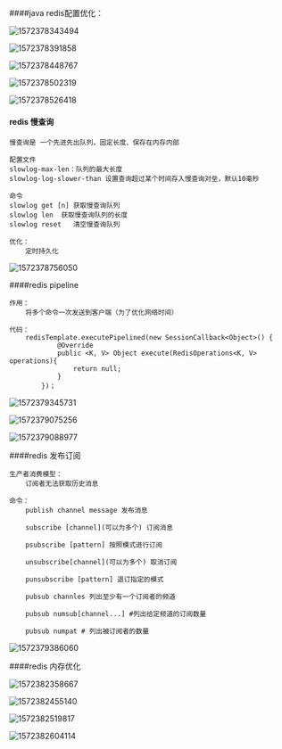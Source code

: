 ####java redis配置优化：

![1572378343494](assets/1572378343494.png)

![1572378391858](assets/1572378391858.png)

![1572378448767](assets/1572378448767.png)



![1572378502319](assets/1572378502319.png)

![1572378526418](assets/1572378526418.png)



#### redis 慢查询

```
慢查询是 一个先进先出队列，固定长度、保存在内存内部

配置文件
slowlog-max-len：队列的最大长度
slowlog-log-slower-than 设置查询超过某个时间存入慢查询对垒，默认10毫秒

命令
slowlog get [n] 获取慢查询队列
slowlog len  获取慢查询队列的长度
slowlog reset	清空慢查询队列

优化：
	定时持久化
```

![1572378756050](assets/1572378756050.png)





####redis pipeline

```
作用：
	将多个命令一次发送到客户端（为了优化网络时间）
	
代码：
	redisTemplate.executePipelined(new SessionCallback<Object>() {
            @Override
            public <K, V> Object execute(RedisOperations<K, V> operations){
                return null;
            }
        })；
```

![1572379345731](assets/1572379345731.png)



![1572379075256](assets/1572379075256.png)



![1572379088977](assets/1572379088977.png)





####redis 发布订阅

```
生产者消费模型： 
	订阅者无法获取历史消息

命令：
	publish channel message 发布消息
	
	subscribe [channel](可以为多个) 订阅消息
	
	psubscribe [pattern] 按照模式进行订阅

	unsubscribe[channel](可以为多个) 取消订阅
	
	punsubscribe [pattern] 退订指定的模式
	
	pubsub channles 列出至少有一个订阅者的频道
	
	pubsub numsub[channel...] #列出给定频道的订阅数量
	
	pubsub numpat # 列出被订阅者的数量
```

![1572379386060](assets/1572379386060.png)













####redis 内存优化

![1572382358667](assets/1572382358667.png)



![1572382455140](assets/1572382455140.png)



![1572382519817](assets/1572382519817.png)



![1572382604114](assets/1572382604114.png)

